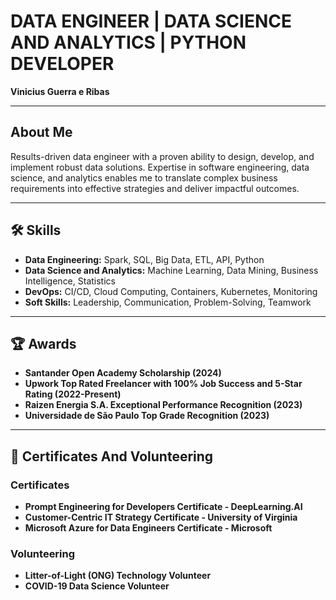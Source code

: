 # DATA ENGINEER | DATA SCIENCE AND ANALYTICS | PYTHON DEVELOPER

**Vinicius Guerra e Ribas**

---

## About Me

Results-driven data engineer with a proven ability to design, develop, and implement robust data solutions. Expertise in software engineering, data science, and analytics enables me to translate complex business requirements into effective strategies and deliver impactful outcomes.

---

## 🛠 Skills

- **Data Engineering:** Spark, SQL, Big Data, ETL, API, Python
- **Data Science and Analytics:** Machine Learning, Data Mining, Business Intelligence, Statistics
- **DevOps:** CI/CD, Cloud Computing, Containers, Kubernetes, Monitoring
- **Soft Skills:** Leadership, Communication, Problem-Solving, Teamwork

---

## 🏆 Awards

- **Santander Open Academy Scholarship (2024)**
- **Upwork Top Rated Freelancer with 100% Job Success and 5-Star Rating (2022-Present)**
- **Raizen Energia S.A. Exceptional Performance Recognition (2023)**
- **Universidade de São Paulo Top Grade Recognition (2023)**

---

## 📜 Certificates And Volunteering

### Certificates

- **Prompt Engineering for Developers Certificate - DeepLearning.AI**
- **Customer-Centric IT Strategy Certificate - University of Virginia**
- **Microsoft Azure for Data Engineers Certificate - Microsoft**

### Volunteering

- **Litter-of-Light (ONG) Technology Volunteer**
- **COVID-19 Data Science Volunteer**
